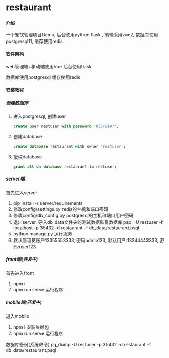 # restaurant

#### 介绍
一个餐饮管理项目Demo, 后台使用python flask , 前端采用vue2, 数据库使用postgresql11, 缓存使用redis

#### 软件架构
web管理端+移动端使用Vue
后台使用flask

数据库使用postgresql
缓存使用redis

#### 安装教程

##### 创建数据库
1. 进入postgresql, 创建user

    ```sql
    create user restuser with password 'R35Tus#r';
    ```

2. 创建database

    ```sql
    create database restaurant with owner 'restuser';
    ```

3. 授权database

    ```sql
    grant all on database restaurant to restuser;
    ```

##### server端
首先进入server
1.  pip install -r server/requirements
2.  修改config/settings.py redis的主机和端口密码
3.  修改config/db_config.py postgresql的主机和端口用户密码
4.  退出server, 导入db_data文件夹的测试数据恢复数据库 psql -U restuser -h localhost -p 35432 -d restaurant -f db_data/restaurant.psql
5.  python manage.py 运行服务
6.  默认管理员账户13355553333, 密码admin123, 默认用户:13344443333, 密码:user123

##### front端(开发中)
首先进入front
1.  npm i
2.  npm run serve 运行程序

##### mobile端(开发中)
进入mobile
1.  npm i 安装依赖包
2.  npm run serve 运行程序

数据库备份(系统命令)
pg_dump -U restuser -p 35432 -d restaurant -f db_data/restaurant.psql
